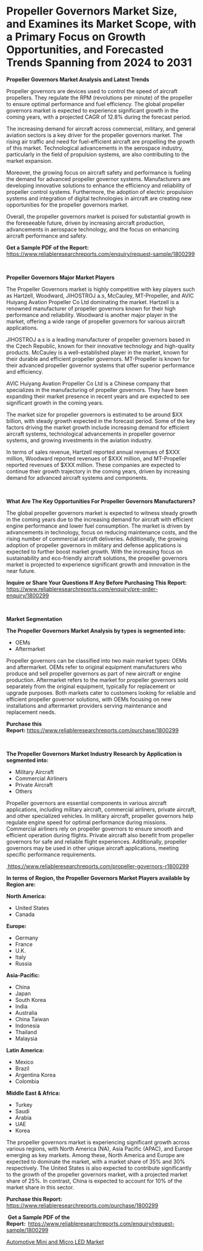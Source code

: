 <p><h1>Propeller Governors Market Size, and Examines its Market Scope, with a Primary Focus on Growth Opportunities, and Forecasted Trends Spanning from 2024 to 2031</h1></p><p><strong>Propeller Governors Market Analysis and Latest Trends</strong></p>
<p><p>Propeller governors are devices used to control the speed of aircraft propellers. They regulate the RPM (revolutions per minute) of the propeller to ensure optimal performance and fuel efficiency. The global propeller governors market is expected to experience significant growth in the coming years, with a projected CAGR of 12.8% during the forecast period.</p><p>The increasing demand for aircraft across commercial, military, and general aviation sectors is a key driver for the propeller governors market. The rising air traffic and need for fuel-efficient aircraft are propelling the growth of this market. Technological advancements in the aerospace industry, particularly in the field of propulsion systems, are also contributing to the market expansion.</p><p>Moreover, the growing focus on aircraft safety and performance is fueling the demand for advanced propeller governor systems. Manufacturers are developing innovative solutions to enhance the efficiency and reliability of propeller control systems. Furthermore, the adoption of electric propulsion systems and integration of digital technologies in aircraft are creating new opportunities for the propeller governors market.</p><p>Overall, the propeller governors market is poised for substantial growth in the foreseeable future, driven by increasing aircraft production, advancements in aerospace technology, and the focus on enhancing aircraft performance and safety.</p></p>
<p><strong>Get a Sample PDF of the Report:&nbsp;</strong> <a href="https://www.reliableresearchreports.com/enquiry/request-sample/1800299">https://www.reliableresearchreports.com/enquiry/request-sample/1800299</a></p>
<p>&nbsp;</p>
<p><strong>Propeller Governors Major Market Players</strong></p>
<p><p>The Propeller Governors market is highly competitive with key players such as Hartzell, Woodward, JIHOSTROJ a.s, McCauley, MT-Propeller, and AVIC Huiyang Avation Propeller Co Ltd dominating the market. Hartzell is a renowned manufacturer of propeller governors known for their high performance and reliability. Woodward is another major player in the market, offering a wide range of propeller governors for various aircraft applications.</p><p>JIHOSTROJ a.s is a leading manufacturer of propeller governors based in the Czech Republic, known for their innovative technology and high-quality products. McCauley is a well-established player in the market, known for their durable and efficient propeller governors. MT-Propeller is known for their advanced propeller governor systems that offer superior performance and efficiency.</p><p>AVIC Huiyang Avation Propeller Co Ltd is a Chinese company that specializes in the manufacturing of propeller governors. They have been expanding their market presence in recent years and are expected to see significant growth in the coming years.</p><p>The market size for propeller governors is estimated to be around $XX billion, with steady growth expected in the forecast period. Some of the key factors driving the market growth include increasing demand for efficient aircraft systems, technological advancements in propeller governor systems, and growing investments in the aviation industry.</p><p>In terms of sales revenue, Hartzell reported annual revenues of $XXX million, Woodward reported revenues of $XXX million, and MT-Propeller reported revenues of $XXX million. These companies are expected to continue their growth trajectory in the coming years, driven by increasing demand for advanced aircraft systems and components.</p></p>
<p>&nbsp;</p>
<p><strong>What Are The Key Opportunities For Propeller Governors Manufacturers?</strong></p>
<p><p>The global propeller governors market is expected to witness steady growth in the coming years due to the increasing demand for aircraft with efficient engine performance and lower fuel consumption. The market is driven by advancements in technology, focus on reducing maintenance costs, and the rising number of commercial aircraft deliveries. Additionally, the growing adoption of propeller governors in military and defense applications is expected to further boost market growth. With the increasing focus on sustainability and eco-friendly aircraft solutions, the propeller governors market is projected to experience significant growth and innovation in the near future.</p></p>
<p><strong>Inquire or Share Your Questions If Any Before Purchasing This Report:</strong> <a href="https://www.reliableresearchreports.com/enquiry/pre-order-enquiry/1800299">https://www.reliableresearchreports.com/enquiry/pre-order-enquiry/1800299</a></p>
<p>&nbsp;</p>
<p><strong>Market Segmentation</strong></p>
<p><strong>The Propeller Governors Market Analysis by types is segmented into:</strong></p>
<p><ul><li>OEMs</li><li>Aftermarket</li></ul></p>
<p><p>Propeller governors can be classified into two main market types: OEMs and aftermarket. OEMs refer to original equipment manufacturers who produce and sell propeller governors as part of new aircraft or engine production. Aftermarket refers to the market for propeller governors sold separately from the original equipment, typically for replacement or upgrade purposes. Both markets cater to customers looking for reliable and efficient propeller governor solutions, with OEMs focusing on new installations and aftermarket providers serving maintenance and replacement needs.</p></p>
<p><strong>Purchase this Report:&nbsp;</strong><a href="https://www.reliableresearchreports.com/purchase/1800299">https://www.reliableresearchreports.com/purchase/1800299</a></p>
<p>&nbsp;</p>
<p><strong>The Propeller Governors Market Industry Research by Application is segmented into:</strong></p>
<p><ul><li>Military Aircraft</li><li>Commercial Airliners</li><li>Private Aircraft</li><li>Others</li></ul></p>
<p><p>Propeller governors are essential components in various aircraft applications, including military aircraft, commercial airliners, private aircraft, and other specialized vehicles. In military aircraft, propeller governors help regulate engine speed for optimal performance during missions. Commercial airliners rely on propeller governors to ensure smooth and efficient operation during flights. Private aircraft also benefit from propeller governors for safe and reliable flight experiences. Additionally, propeller governors may be used in other unique aircraft applications, meeting specific performance requirements.</p></p>
<p><a href="https://www.reliableresearchreports.com/propeller-governors-r1800299">&nbsp;https://www.reliableresearchreports.com/propeller-governors-r1800299</a></p>
<p><strong>In terms of Region, the Propeller Governors Market Players available by Region are:</strong></p>
<p>
    <p> <strong> North America: </strong>
        <ul>
            <li>United States</li>
            <li>Canada</li>
        </ul>
        </p> 
    <p> <strong> Europe: </strong>
        <ul>
            <li>Germany</li>
            <li>France</li>
            <li>U.K.</li>
            <li>Italy</li>
            <li>Russia</li>
        </ul>
        </p> 
    <p> <strong> Asia-Pacific: </strong>
        <ul>
            <li>China</li>
            <li>Japan</li>
            <li>South Korea</li>
            <li>India</li>
            <li>Australia</li>
            <li>China Taiwan</li>
            <li>Indonesia</li>
            <li>Thailand</li>
            <li>Malaysia</li>
        </ul>
        </p> 
    <p> <strong> Latin America: </strong>
        <ul>
            <li>Mexico</li>
            <li>Brazil</li>
            <li>Argentina Korea</li>
            <li>Colombia</li>
        </ul>
        </p> 
    <p> <strong> Middle East & Africa: </strong>
        <ul>
            <li>Turkey</li>
            <li>Saudi</li>
            <li>Arabia</li>
            <li>UAE</li>
            <li>Korea</li>
        </ul>
    </p>
    </p>
<p><p>The propeller governors market is experiencing significant growth across various regions, with North America (NA), Asia Pacific (APAC), and Europe emerging as key markets. Among these, North America and Europe are expected to dominate the market, with a market share of 35% and 30% respectively. The United States is also expected to contribute significantly to the growth of the propeller governors market, with a projected market share of 25%. In contrast, China is expected to account for 10% of the market share in this sector.</p></p>
<p><strong>Purchase this Report: </strong><a href="https://www.reliableresearchreports.com/purchase/1800299">https://www.reliableresearchreports.com/purchase/1800299</a></p>
<p>&nbsp;<strong>Get a Sample PDF of the Report:&nbsp;&nbsp;</strong><a href="https://www.reliableresearchreports.com/enquiry/request-sample/1800299">https://www.reliableresearchreports.com/enquiry/request-sample/1800299</a></p>
<p><strong></strong></p>
<p><p><a href="https://github.com/florianWolf50/Market-Research-Report-List-1/blob/main/automotive-mini-and-micro-led-market.md">Automotive Mini and Micro LED Market</a></p></p>